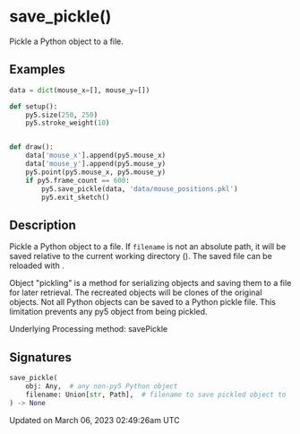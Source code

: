# save_pickle()

Pickle a Python object to a file.

## Examples

<div class="example-table">

<div class="example-row"><div class="example-cell-image">

</div><div class="example-cell-code">

```python
data = dict(mouse_x=[], mouse_y=[])

def setup():
    py5.size(250, 250)
    py5.stroke_weight(10)


def draw():
    data['mouse_x'].append(py5.mouse_x)
    data['mouse_y'].append(py5.mouse_y)
    py5.point(py5.mouse_x, py5.mouse_y)
    if py5.frame_count == 600:
        py5.save_pickle(data, 'data/mouse_positions.pkl')
        py5.exit_sketch()
```

</div></div>

</div>

## Description

Pickle a Python object to a file. If `filename` is not an absolute path, it will be saved relative to the current working directory ([](sketch_sketch_path)). The saved file can be reloaded with [](sketch_load_pickle).

Object "pickling" is a method for serializing objects and saving them to a file for later retrieval. The recreated objects will be clones of the original objects. Not all Python objects can be saved to a Python pickle file. This limitation prevents any py5 object from being pickled.

Underlying Processing method: savePickle

## Signatures

```python
save_pickle(
    obj: Any,  # any non-py5 Python object
    filename: Union[str, Path],  # filename to save pickled object to
) -> None
```

Updated on March 06, 2023 02:49:26am UTC
